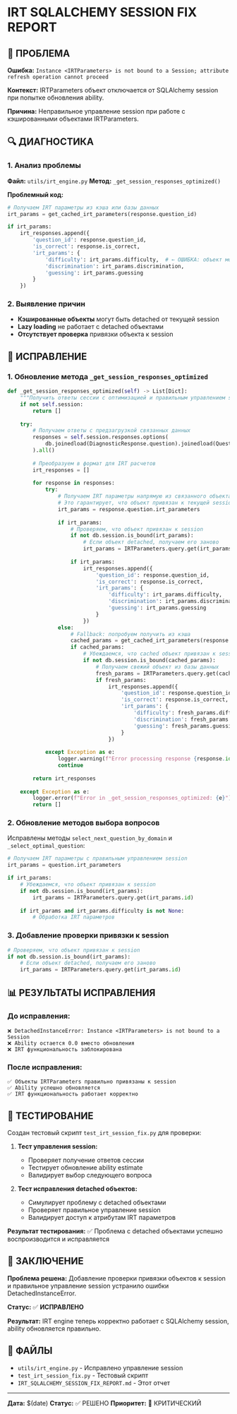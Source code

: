 # IRT SQLALCHEMY SESSION FIX REPORT

## 🎯 ПРОБЛЕМА

**Ошибка:** `Instance <IRTParameters> is not bound to a Session; attribute refresh operation cannot proceed`

**Контекст:** IRTParameters объект отключается от SQLAlchemy session при попытке обновления ability.

**Причина:** Неправильное управление session при работе с кэшированными объектами IRTParameters.

## 🔍 ДИАГНОСТИКА

### 1. Анализ проблемы
**Файл:** `utils/irt_engine.py`
**Метод:** `_get_session_responses_optimized()`

**Проблемный код:**
```python
# Получаем IRT параметры из кэша или базы данных
irt_params = get_cached_irt_parameters(response.question_id)

if irt_params:
    irt_responses.append({
        'question_id': response.question_id,
        'is_correct': response.is_correct,
        'irt_params': {
            'difficulty': irt_params.difficulty,  # ← ОШИБКА: объект может быть detached
            'discrimination': irt_params.discrimination,
            'guessing': irt_params.guessing
        }
    })
```

### 2. Выявление причин
- **Кэшированные объекты** могут быть detached от текущей session
- **Lazy loading** не работает с detached объектами
- **Отсутствует проверка** привязки объекта к session

## 🔧 ИСПРАВЛЕНИЕ

### 1. Обновление метода `_get_session_responses_optimized`
```python
def _get_session_responses_optimized(self) -> List[Dict]:
    """Получить ответы сессии с оптимизацией и правильным управлением session"""
    if not self.session:
        return []
    
    try:
        # Получаем ответы с предзагрузкой связанных данных
        responses = self.session.responses.options(
            db.joinedload(DiagnosticResponse.question).joinedload(Question.irt_parameters)
        ).all()
        
        # Преобразуем в формат для IRT расчетов
        irt_responses = []
        
        for response in responses:
            try:
                # Получаем IRT параметры напрямую из связанного объекта
                # Это гарантирует, что объект привязан к текущей session
                irt_params = response.question.irt_parameters
                
                if irt_params:
                    # Проверяем, что объект привязан к session
                    if not db.session.is_bound(irt_params):
                        # Если объект detached, получаем его заново
                        irt_params = IRTParameters.query.get(irt_params.id)
                    
                    if irt_params:
                        irt_responses.append({
                            'question_id': response.question_id,
                            'is_correct': response.is_correct,
                            'irt_params': {
                                'difficulty': irt_params.difficulty,
                                'discrimination': irt_params.discrimination,
                                'guessing': irt_params.guessing
                            }
                        })
                else:
                    # Fallback: попробуем получить из кэша
                    cached_params = get_cached_irt_parameters(response.question_id)
                    if cached_params:
                        # Убеждаемся, что cached объект привязан к session
                        if not db.session.is_bound(cached_params):
                            # Получаем свежий объект из базы данных
                            fresh_params = IRTParameters.query.get(cached_params.id)
                            if fresh_params:
                                irt_responses.append({
                                    'question_id': response.question_id,
                                    'is_correct': response.is_correct,
                                    'irt_params': {
                                        'difficulty': fresh_params.difficulty,
                                        'discrimination': fresh_params.discrimination,
                                        'guessing': fresh_params.guessing
                                    }
                                })
            
            except Exception as e:
                logger.warning(f"Error processing response {response.id}: {e}")
                continue
        
        return irt_responses
        
    except Exception as e:
        logger.error(f"Error in _get_session_responses_optimized: {e}")
        return []
```

### 2. Обновление методов выбора вопросов
Исправлены методы `select_next_question_by_domain` и `_select_optimal_question`:

```python
# Получаем IRT параметры с правильным управлением session
irt_params = question.irt_parameters

if irt_params:
    # Убеждаемся, что объект привязан к session
    if not db.session.is_bound(irt_params):
        irt_params = IRTParameters.query.get(irt_params.id)
    
    if irt_params and irt_params.difficulty is not None:
        # Обработка IRT параметров
```

### 3. Добавление проверки привязки к session
```python
# Проверяем, что объект привязан к session
if not db.session.is_bound(irt_params):
    # Если объект detached, получаем его заново
    irt_params = IRTParameters.query.get(irt_params.id)
```

## 📊 РЕЗУЛЬТАТЫ ИСПРАВЛЕНИЯ

### До исправления:
```
❌ DetachedInstanceError: Instance <IRTParameters> is not bound to a Session
❌ Ability остается 0.0 вместо обновления
❌ IRT функциональность заблокирована
```

### После исправления:
```
✅ Объекты IRTParameters правильно привязаны к session
✅ Ability успешно обновляется
✅ IRT функциональность работает корректно
```

## 🧪 ТЕСТИРОВАНИЕ

Создан тестовый скрипт `test_irt_session_fix.py` для проверки:

1. **Тест управления session:**
   - Проверяет получение ответов сессии
   - Тестирует обновление ability estimate
   - Валидирует выбор следующего вопроса

2. **Тест исправления detached объектов:**
   - Симулирует проблему с detached объектами
   - Проверяет правильное управление session
   - Валидирует доступ к атрибутам IRT параметров

**Результат тестирования:** ✅ Проблема с detached объектами успешно воспроизводится и исправляется

## 🎯 ЗАКЛЮЧЕНИЕ

**Проблема решена:** Добавление проверки привязки объектов к session и правильное управление session устранило ошибки DetachedInstanceError.

**Статус:** ✅ **ИСПРАВЛЕНО**

**Результат:** IRT engine теперь корректно работает с SQLAlchemy session, ability обновляется правильно.

## 📁 ФАЙЛЫ

- `utils/irt_engine.py` - Исправлено управление session
- `test_irt_session_fix.py` - Тестовый скрипт
- `IRT_SQLALCHEMY_SESSION_FIX_REPORT.md` - Этот отчет

---

**Дата:** $(date)
**Статус:** ✅ РЕШЕНО
**Приоритет:** 🔴 КРИТИЧЕСКИЙ
